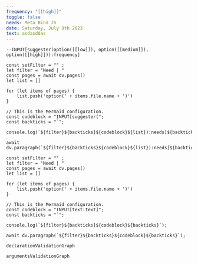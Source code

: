 ```yaml
---
frequency: "[[high]]"
toggle: false
needs: Meta Bind JS
date: Saturday, July 8th 2023
text: asdasddas
---
```



`--INPUT[suggester(option([[low]]), option([[medium]]), option([[high]])):frequency]`

```_dataviewjs
const setFilter = "" ;
let filter = "Need | "
const pages = await dv.pages()
let list = []

for (let items of pages) {
	list.push('option(' + items.file.name + ')')
}

// This is the Mermaid configuration.
const codeblock = "INPUT[suggester(";
const backticks = "`";

console.log(`${filter}${backticks}${codeblock}${list}):needs]${backticks}`);

await dv.paragraph(`${filter}${backticks}${codeblock}${list}):needs]${backticks}`);
```

```_dataviewjs
const setFilter = "" ;
let filter = "Need | "
const pages = await dv.pages()
let list = []

for (let items of pages) {
	list.push('option(' + items.file.name + ')')
}

// This is the Mermaid configuration.
const codeblock = "INPUT[text:text]";
const backticks = "`";

console.log(`${filter}${backticks}${codeblock}${backticks}`);

await dv.paragraph(`${filter}${backticks}${codeblock}${backticks}`);
```


```meta-bind-parser-test
declarationValidationGraph
```

```meta-bind-parser-test
argumentsValidationGraph
```